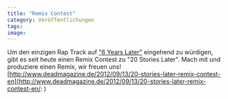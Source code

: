 ```yaml
---
title: "Remix Contest"
category: Veröffentlichungen
tags: 
image: 
---
```


Um den einzigen Rap Track auf ["6 Years Later"](http://www.e-q-x.net/shop/equinox-records/misanthrop-aqua-luminus-iii-6-years-later-10/) eingehend zu würdigen, gibt es seit heute einen Remix Contest zu "20 Stories Later". Mach mit und produziere einen Remix, wir freuen uns!  
[http://www.deadmagazine.de/2012/09/13/20-stories-later-remix-contest-en](http://www.deadmagazine.de/2012/09/13/20-stories-later-remix-contest-en/:
)  
